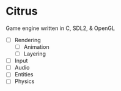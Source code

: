 # Citrus
Game engine written in C, SDL2, & OpenGL
- [ ] Rendering
    - [ ] Animation
    - [ ] Layering
- [ ] Input
- [ ] Audio
- [ ] Entities
- [ ] Physics